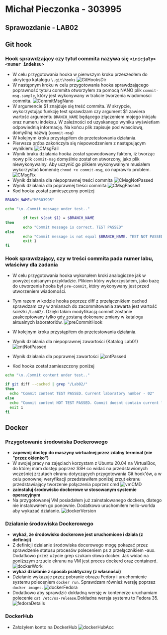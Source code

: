 # Michał Pieczonka - 303995
## Sprawozdanie - LAB02
## Git hook
### Hook sprawdzający czy tytuł commita nazywa się ```<inicjały><numer indeksu>```
* W celu przygotowania hooka w pierwszym kroku przeszedłem do ukrytego katalogu ```\.git\hooks```
![GitHooksDir](./ss/gitHooks.png)
* W następnym kroku w celu przygotowania hooka sprawdzającego poprawność tytułu commita otworzyłem za pomocą NANO plik ```commit-msg.sample```, który jest wykonywany w trakcie tworzenia wiadomości commita. 
![CommitMsgNano](./ss/commitMessageTestNano.png)
* W argumencie $1 znajduje się treść commita. W skrypcie, wykorzystując funkcję test sprawdzam czy argument $1 zawiera wartość argumentu ```BRANCH_NAME``` będącego złączeniem mojego inicjału oraz numeru indeksu. W zależności od uzyskanego wyniku wyświetlam odpowiednią informację. Na końcu plik zapisuje pod własciową, domyślną nazwą (```commit-msg```)
* W kolejnym kroku przystąpiłem do przetestowania działania. 
* Pierwsza próba zakończyła się niepowodzeniem z następującym wynikiem:
![CMsgFail](./ss/hookFail.png)
* Wynik braku działania hooka został spowodowany faktem, iż tworząc nowy plik ```commit-msg``` domyślnie został on utworzony, jako plik niewykonywalny. Aby uczynić go plikiem wykonywalnym musiałem wykorzystać komendę ```chmod +x commit-msg```, co naprawiło problem.
 ![CMsgFix](./ss/commitMsgFix.png)
* Wynik działania dla niepoprawnej treści commita
 ![CMsgNotPassed](./ss/commitMsgNotPassed.png)
* Wynik działania dla poprawnej treści commita 
![CMsgPassed](./ss/commitMsgPassed.png)
* Kod hooka został zamieszczony poniżej 
```bash
BRANCH_NAME="MP303995"

echo "\n..Commit message under test.."

        if test $(cat $1) = $BRANCH_NAME
then
        echo "Commit message is correct. TEST PASSED"
else
        echo "Commit message is not equal $BRANCH_NAME. TEST NOT PASSED!"
        exit 1
fi
```
### Hook sprawdzający, czy w treści commita pada numer labu, właściwy dla zadania
* W celu przygotowania hooka wykonałem kroki analogiczne jak w powyżej opisanym przykładzie. Plikiem który wykorzystałem, jako bazę do utworzenia hooka był ```pre-commit```, który wykonywany jest przed utworzeniem wiadomości.
* Tym razem w kodzie hooka poprzez diff z przełącznikiem cached sprawdzam czy w zmianach do zacommitowania zawarta jest wartość ścieżki ```/Lab02/```. Dzięki takim modyfikacją commit zostanie zaakceptowany tylko gdy zostaną dokonane zmiany w katalogu aktualnych laboratoriów.
![preCommitHook](./ss/preCommitHook.png)
*  W kolejnym kroku przystąpiłem do przetestowania działania.
*  Wynik działania dla niepoprawnej zawartości (Katalog Lab01)
![cntNotPassed](./ss/commitContentFail.png)
*  Wynik działania dla poprawnej zawartości 
![cntPassed](./ss/commitContentPassed.png)

* Kod hooka został zamieszczony poniżej 
```bash
echo "\n..Commit content under test.."

if git diff --cached | grep "/Lab02/"
then
  echo "Commit content TEST PASSED. Current laboratory number - 02"
else
  echo "Commit content NOT TEST PASSED. Commit doesnt contain current laboratory number - 02"
  exit 1
fi
```

## Docker
### **Przygotowanie środowiska Dockerowego**
* **zapewnij dostęp do maszyny wirtualnej przez zdalny terminal (nie "przez okienko")**
* W swojej pracy na zajęciach korzystam z Ubuntu 20.04 na VirtualBox, do której mam dostęp poprzez SSH co widać na przedstawionych wcześniej zrzutach ekranu dotyczących przygotowania Git hook'ów, a w celu ponownej weryfikacji przedstawiłem poniżej zrzut ekranu przedstawiający tworzenie połączenia poprzez cmd
![vmCMD](./ss/vmCMD.png)
* **zainstaluj środowisko dockerowe w stosowanym systemie operacyjnym**
* Na przygotowanej VM posiadałem już zainstalowanego dockera, dlatego nie instalowałem go ponownie. Dodatkowo uruchomiłem hello-worlda aby wykazać działanie.
![dockerVersion](./ss/dockerVersion.png)

### **Działanie środowiska Dockerowego**
* **wykaż, że środowisko dockerowe jest uruchomione i działa (z definicji)**
* Z definicji dzialanie środowiska docerowego mogę pokazać przez sprawdzenie statusu procesów poleceniem ps z przełącznikiem -aux. Dodatkowo przez użycie grep szukam słowa docker. Jak widać na poniższym zrzucie ekranu na VM jest proces dockerd oraz containerd.
![dockerWork](./ss/dockerWorks.png)
* **wykaż działanie z sposób praktyczny (z własności)**
* Działanie wykazuje przez pobranie obrazu Fedory i uruchomienie systemu poleceniem ```docker run```. Sprawdzam również wersję poprzez ```docker images```. 
![dockerFedora](./ss/dockerFedora.png)
* Dodatkowo aby sprawdzić dokładną wersję w kontenerze uruchamiam polecenie ```cat /etc/os-release```.Dokładna wersja systemu to Fedora 35.
![fedoraDetails](./ss/fedoraDetails.png)

### **DockerHub**
* Założyłem konto na DockerHub
![dockerHubAcc](./ss/dockerHubAcc.png)
